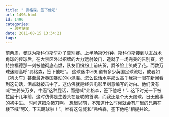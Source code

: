 ```yaml
---
title: " 弗格森，签下他吧"
url: 1496.html
id: 1496
categories:
  - 思考随笔
date: 2011-08-15 13:34:21
tags:
---
```


前两周，曼联为斯科尔斯举办了告别赛。上半场第9分钟，斯科尔斯接到队友战术角球的传球后，在大禁区外以招牌的大力远射破门，造就了一场完美的告别赛。老特拉福德那一刻被他彻底点燃，队友们纷纷上前庆贺，爵爷脸上笑成了花。而数万球迷则高呼“弗格森，签下他吧”。 这球迷中不知道有多少英国足球流氓，或者如《猜火车》甚至最近英国暴动的小混混。怎么说话水平那么高？我第一眼在新闻看到这句话，泪点就被击中了。这仿佛就是经典电影里刻意编写的对白。他们没有喊“生姜头万岁，牛逼”这种屁话，而是喊“弗格森，签下他吧！”...这下时光一下被拉回十几年前，这时仿佛是生姜头在曼联的首演，而我还是个天天踢球，日无他事的初中生。 时间这把杀猪刀啊。 想起以前，不知道什么时候就会有厂里的兄弟在楼下喊“阿X，下去踢球啦！”。唯有这句能和“弗格森，签下他吧”相提并论。